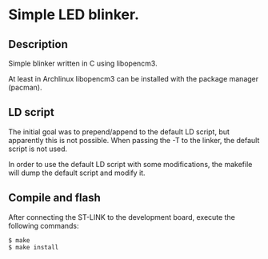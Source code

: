 # Simple LED blinker.
## Description
Simple blinker written in C using libopencm3.

At least in Archlinux libopencm3 can be installed with the package manager (pacman).

## LD script
The initial goal was to prepend/append to the default LD script, but apparently
this is not possible. When passing the -T to the linker, the default script is
not used.

In order to use the default LD script with some modifications, the makefile will
dump the default script and modify it.

## Compile and flash
After connecting the ST-LINK to the development board, execute the following commands:
```
$ make
$ make install
```
